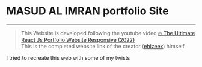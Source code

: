 # MASUD AL IMRAN portfolio Site
---
> This Website is developed following  the youtube video [🔥 The Ultimate React Js Portfolio Website Responsive (2022)](https://www.youtube.com/watch?v=ilw_g_rxtVc)  
> This is the completed website link of the creator ([ehizeex](https://www.instagram.com/instructor_ehizeex/))  himself

I tried to recreate this web with some of my twists
